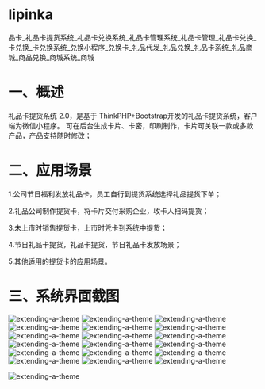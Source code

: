 # lipinka
品卡_礼品卡提货系统_礼品卡兑换系统_礼品卡管理系统_礼品卡管理_礼品卡兑换_卡兑换_卡兑换系统_兑换小程序_兑换卡_礼品代发_礼品兑换_礼品卡系统_礼品商城_商品兑换_商城系统_商城

# 一、概述

 礼品卡提货系统 2.0，是基于 ThinkPHP+Bootstrap开发的礼品卡提货系统，客户端为微信小程序。
 可在后台生成卡片、卡密，印刷制作，卡片可关联一款或多款产品，产品支持随时修改；

# 二、应用场景

1.公司节日福利发放礼品卡，员工自行到提货系统选择礼品提货下单；

2.礼品公司制作提货卡，将卡片交付采购企业，收卡人扫码提货；

3.未上市时销售提货卡，上市时凭卡到系统中提货；

4.节日礼品卡提货，礼品卡提货，节日礼品卡发放场景；

5.其他适用的提货卡的应用场景。

# 三、系统界面截图

![extending-a-theme](/001.png)
![extending-a-theme](/002.png)
![extending-a-theme](/003.png)
![extending-a-theme](/01.png)
![extending-a-theme](/02.png)
![extending-a-theme](/03.png)
![extending-a-theme](/04.png)
![extending-a-theme](/05.png)
![extending-a-theme](/06.png)
![extending-a-theme](/07.png)
![extending-a-theme](/08.png)
![extending-a-theme](/09.png)
![extending-a-theme](/10.png)
![extending-a-theme](/11.png)
![extending-a-theme](/12.png)
![extending-a-theme](/13.png)
![extending-a-theme](/14.png)
![extending-a-theme](/15.png)

![extending-a-theme](/微信图片_20240709101914.jpg)

